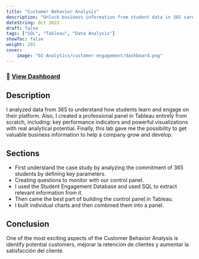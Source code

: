 ```yaml
---
title: "Customer Behavior Analysis"
description: "Unlock business information from student data in 365 career"
dateString: Oct 2023
draft: false
tags: ["SQL", "Tableau", "Data Analysis"]
showToc: false
weight: 203
cover:
    image: "bI-Analytics/customer-engagement/dashboard.png"
--- 
```

### 🔗 [View Dashboard](https://public.tableau.com/views/customer-engagement-365/Overview?:language=es-ES&publish=yes&:display_count=n&:origin=viz_share_link)

## Description
I analyzed data from 365 to understand how students learn and engage on their platform.
Also, I created a professional panel in Tableau entirely from scratch, including:
key performance indicators and powerful visualizations with real analytical potential.
Finally, this lab gave me the possibility to get valuable business information to help a company grow and develop.

## Sections

* First understand the case study by analyzing the commitment of 365 students by defining key parameters.
* Creating questions to monitor with our control panel.
* I used the Student Engagement Database and used SQL to extract relevant information from it.
* Then came the best part of building the control panel in Tableau.
* I built individual charts and then combined them into a panel.


## Conclusion

One of the most exciting aspects of the Customer Behavior Analysis is identify potential customers, mejorar la retención de clientes y aumentar la satisfacción del cliente.